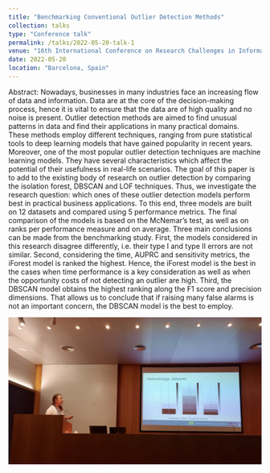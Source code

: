 ```yaml
---
title: "Benchmarking Conventional Outlier Detection Methods"
collection: talks
type: "Conference talk"
permalink: /talks/2022-05-20-talk-1
venue: "16th International Conference on Research Challenges in Information Science"
date: 2022-05-20
location: "Barcelona, Spain"
---
```


Abstract: Nowadays, businesses in many industries face an increasing flow of data and information. Data are at the core of the decision-making process, hence it is vital to ensure that the data are of high quality and no noise is present. Outlier detection methods are aimed to find unusual patterns in data and find their applications in many practical domains. These methods employ different techniques, ranging from pure statistical tools to deep learning models that have gained popularity in recent years. Moreover, one of the most popular outlier detection techniques are machine learning models. They have several characteristics which affect the potential of their usefulness in real-life scenarios. The goal of this paper is to add to the existing body of research on outlier detection by comparing the isolation forest, DBSCAN and LOF techniques. Thus, we investigate the research question: which ones of these outlier detection models perform best in practical business applications. To this end, three models are built on 12 datasets and compared using 5 performance metrics. The final comparison of the models is based on the McNemar’s test, as well as on ranks per performance measure and on average. Three main conclusions can be made from the benchmarking study. First, the models considered in this research disagree differently, i.e. their type I and type II errors are not similar. Second, considering the time, AUPRC and sensitivity metrics, the iForest model is ranked the highest. Hence, the iForest model is the best in the cases when time performance is a key consideration as well as when the opportunity costs of not detecting an outlier are high. Third, the DBSCAN model obtains the highest ranking along the F1 score and precision dimensions. That allows us to conclude that if raising many false alarms is not an important concern, the DBSCAN model is the best to employ.

![RCIS](/images/RCIS.jpg "RCIS")